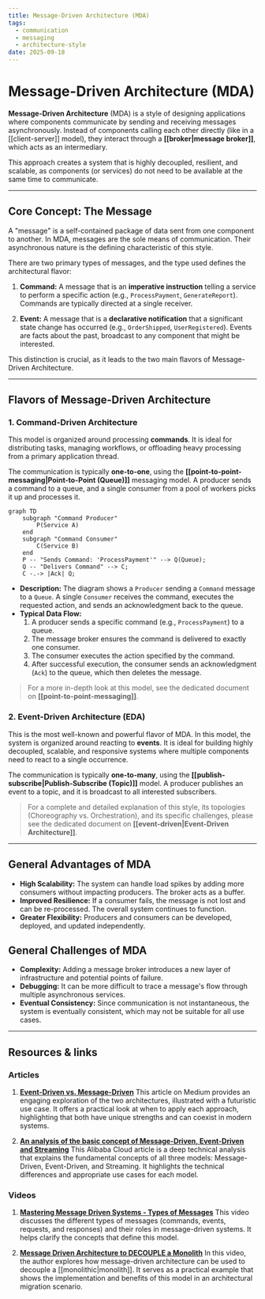 ```yaml
---
title: Message-Driven Architecture (MDA)
tags:
  - communication
  - messaging
  - architecture-style
date: 2025-09-18
---
```

# Message-Driven Architecture (MDA)

**Message-Driven Architecture** (MDA) is a style of designing applications where components communicate by sending and receiving messages asynchronously. Instead of components calling each other directly (like in a [[client-server]] model), they interact through a **[[broker|message broker]]**, which acts as an intermediary.

This approach creates a system that is highly decoupled, resilient, and scalable, as components (or services) do not need to be available at the same time to communicate.

---

## Core Concept: The Message

A "message" is a self-contained package of data sent from one component to another. In MDA, messages are the sole means of communication. Their asynchronous nature is the defining characteristic of this style.

There are two primary types of messages, and the type used defines the architectural flavor:

1.  **Command:** A message that is an **imperative instruction** telling a service to perform a specific action (e.g., `ProcessPayment`, `GenerateReport`). Commands are typically directed at a single receiver.

2.  **Event:** A message that is a **declarative notification** that a significant state change has occurred (e.g., `OrderShipped`, `UserRegistered`). Events are facts about the past, broadcast to any component that might be interested.

This distinction is crucial, as it leads to the two main flavors of Message-Driven Architecture.

---

## Flavors of Message-Driven Architecture

### 1. Command-Driven Architecture

This model is organized around processing **commands**. It is ideal for distributing tasks, managing workflows, or offloading heavy processing from a primary application thread.

The communication is typically **one-to-one**, using the **[[point-to-point-messaging|Point-to-Point (Queue)]]** messaging model. A producer sends a command to a queue, and a single consumer from a pool of workers picks it up and processes it.

```mermaid
graph TD
    subgraph "Command Producer"
        P(Service A)
    end
    subgraph "Command Consumer"
        C(Service B)
    end
    P -- "Sends Command: 'ProcessPayment'" --> Q(Queue);
    Q -- "Delivers Command" --> C;
    C -.-> |Ack| Q;
```

*   **Description:** The diagram shows a `Producer` sending a `Command` message to a `Queue`. A single `Consumer` receives the command, executes the requested action, and sends an acknowledgment back to the queue.
*   **Typical Data Flow:**
    1.  A producer sends a specific command (e.g., `ProcessPayment`) to a queue.
    2.  The message broker ensures the command is delivered to exactly one consumer.
    3.  The consumer executes the action specified by the command.
    4.  After successful execution, the consumer sends an acknowledgment (`Ack`) to the queue, which then deletes the message.

> For a more in-depth look at this model, see the dedicated document on **[[point-to-point-messaging]]**.

### 2. Event-Driven Architecture (EDA)

This is the most well-known and powerful flavor of MDA. In this model, the system is organized around reacting to **events**. It is ideal for building highly decoupled, scalable, and responsive systems where multiple components need to react to a single occurrence.

The communication is typically **one-to-many**, using the **[[publish-subscribe|Publish-Subscribe (Topic)]]** model. A producer publishes an event to a topic, and it is broadcast to all interested subscribers.

> For a complete and detailed explanation of this style, its topologies (Choreography vs. Orchestration), and its specific challenges, please see the dedicated document on **[[event-driven|Event-Driven Architecture]]**.

---

## General Advantages of MDA

* **High Scalability:** The system can handle load spikes by adding more consumers without impacting producers. The broker acts as a buffer.
* **Improved Resilience:** If a consumer fails, the message is not lost and can be re-processed. The overall system continues to function.
* **Greater Flexibility:** Producers and consumers can be developed, deployed, and updated independently.

## General Challenges of MDA

* **Complexity:** Adding a message broker introduces a new layer of infrastructure and potential points of failure.
* **Debugging:** It can be more difficult to trace a message's flow through multiple asynchronous services.
* **Eventual Consistency:** Since communication is not instantaneous, the system is eventually consistent, which may not be suitable for all use cases.

---

## **Resources & links**

### **Articles**

1.  **[Event-Driven vs. Message-Driven](https://medium.com/@alexdorand/event-driven-vs-message-driven-5f476d5932b4)**
    This article on Medium provides an engaging exploration of the two architectures, illustrated with a futuristic use case. It offers a practical look at when to apply each approach, highlighting that both have unique strengths and can coexist in modern systems.

2.  **[An analysis of the basic concept of Message-Driven, Event-Driven and Streaming](https://www.alibabacloud.com/blog/an-analysis-of-the-basic-concept-of-message-driven-event-driven-and-streaming_599521)**
    This Alibaba Cloud article is a deep technical analysis that explains the fundamental concepts of all three models: Message-Driven, Event-Driven, and Streaming. It highlights the technical differences and appropriate use cases for each model.

### **Videos**

1.  **[Mastering Message Driven Systems - Types of Messages](https://www.youtube.com/watch?v=krSek1PMwAA)**
    This video discusses the different types of messages (commands, events, requests, and responses) and their roles in message-driven systems. It helps clarify the concepts that define this model.

2.  **[Message Driven Architecture to DECOUPLE a Monolith](https://www.youtube.com/watch?v=bxGkavGaEiM)**
    In this video, the author explores how message-driven architecture can be used to decouple a [[monolithic|monolith]]. It serves as a practical example that shows the implementation and benefits of this model in an architectural migration scenario.